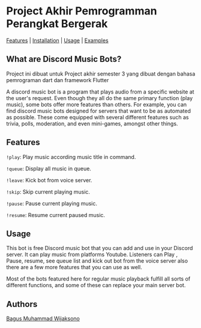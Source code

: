 # Project Akhir Pemrogramman Perangkat Bergerak
[Features](#features) | [Installation](#installation) | [Usage](#usage) | [Examples](#examples)
## What are Discord Music Bots?

Project ini dibuat untuk Project akhir semester 3 yang dibuat dengan bahasa pemrograman dart dan framework Flutter 

A discord music bot is a program that plays audio from a specific website at the user's request. Even though they all do the same primary function (play music), some bots offer more features than others.
For example, you can find discord music bots designed for servers that want to be as automated as possible. These come equipped with several different features such as trivia, polls, moderation, and even mini-games, amongst other things.

## Features
`!play`: Play music according music title in command.

`!queue`: Display all music in queue.

`!leave`: Kick bot from voice server.

`!skip`: Skip current playing music.

`!pause`: Pause current playing music.

`!resume`: Resume current paused music.

## Usage 
This bot is free Discord music bot that you can add and use in your Discord server. It can play music from platforms Youtube. Listeners can Play , Pause, resume, see queue list and kick out bot from the voice server also there are a few more features that you can use as well.

Most of the bots featured here for regular music playback fulfill all sorts of different functions, and some of these can replace your main server bot. 


## Authors

[Bagus Muhammad Wijaksono](https://github.com/baguswijaksono)

